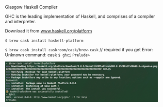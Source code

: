 Glasgow Haskell Compiler

GHC is the leading implementation of Haskell, and comprises of a compiler and interpreter.

Download it from www.haskell.org/platform

`$ brew cask install haskell-platform`

`$ brew cask install caskroom/cask/brew-cask` // required if you get Error: Unknown command: cask
`$ ghci`
`Prelude>`

![Screenshot](01-install-haskell-on-mac.png)

